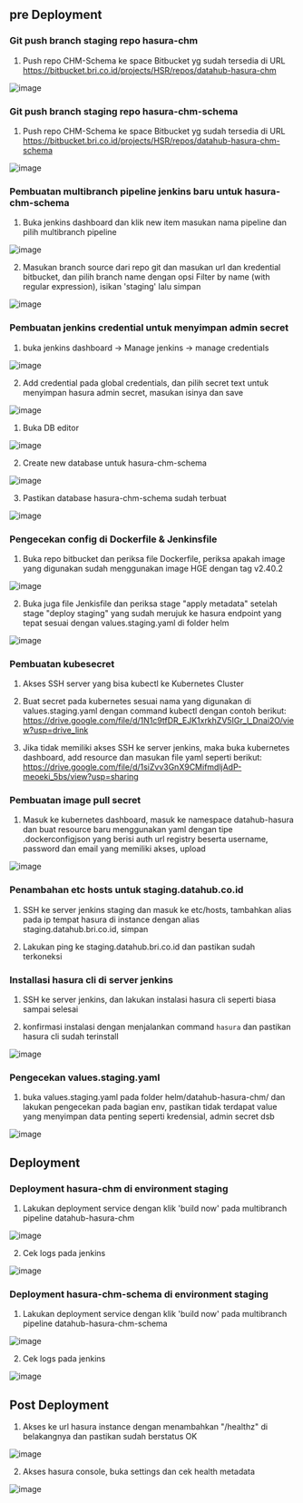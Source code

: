 ## pre Deployment

### Git push branch staging repo hasura-chm
1. Push repo CHM-Schema ke space Bitbucket yg sudah tersedia di URL https://bitbucket.bri.co.id/projects/HSR/repos/datahub-hasura-chm
   
![image](https://github.com/user-attachments/assets/3e12d019-4926-4e08-92ef-dff7eb7d08b6)

### Git push branch staging repo hasura-chm-schema
1. Push repo CHM-Schema ke space Bitbucket yg sudah tersedia di URL https://bitbucket.bri.co.id/projects/HSR/repos/datahub-hasura-chm-schema

![image](https://github.com/user-attachments/assets/b89d8825-0df9-409e-9d39-5b98747415d8)

### Pembuatan multibranch pipeline jenkins baru untuk hasura-chm-schema
1. Buka jenkins dashboard dan klik new item masukan nama pipeline dan pilih multibranch pipeline

![image](https://github.com/user-attachments/assets/786e2d3a-54d8-49f5-8f90-cfba3988c183)
   
2. Masukan branch source dari repo git dan masukan url dan kredential bitbucket, dan pilih branch name dengan opsi Filter by name (with regular expression), isikan 'staging' lalu simpan

![image](https://github.com/user-attachments/assets/16eb0007-9744-44c2-a74b-eb00c190923e)

### Pembuatan jenkins credential untuk menyimpan admin secret
1. buka jenkins dashboard -> Manage jenkins -> manage credentials

![image](https://github.com/user-attachments/assets/3ba371ba-e76c-4156-a4ca-9fed815976ec)

2. Add credential pada global credentials, dan pilih secret text untuk menyimpan hasura admin secret, masukan isinya dan save

![image](https://github.com/user-attachments/assets/8a8eaf97-daf7-4ec5-b000-e09b5136dfa8)

1. Buka DB editor

![image](https://github.com/user-attachments/assets/6d083d6b-3013-47b3-9d56-89cb512a38bb)

2. Create new database untuk hasura-chm-schema

![image](https://github.com/user-attachments/assets/24734fb5-9c7d-4f80-8cb8-396c5a9d637f)

3. Pastikan database hasura-chm-schema sudah terbuat

![image](https://github.com/user-attachments/assets/851367d0-3bbf-4521-9eec-a8bdc9767872)

### Pengecekan config di Dockerfile & Jenkinsfile
1. Buka repo bitbucket dan periksa file Dockerfile, periksa apakah image yang digunakan sudah menggunakan image HGE dengan tag v2.40.2

![image](https://github.com/user-attachments/assets/b8f2ab54-76cf-4177-8911-0e3744e0719b)

2. Buka juga file Jenkisfile dan periksa stage "apply metadata" setelah stage "deploy staging" yang sudah merujuk ke hasura endpoint yang tepat sesuai dengan values.staging.yaml di folder helm

![image](https://github.com/user-attachments/assets/23686648-0a26-4de2-b6cd-30e60fc9cef3)


### Pembuatan kubesecret 	

1. Akses SSH server yang bisa kubectl ke Kubernetes Cluster

2. Buat secret pada kubernetes sesuai nama yang digunakan di values.staging.yaml dengan command kubectl dengan contoh berikut: https://drive.google.com/file/d/1N1c9tfDR_EJK1xrkhZV5IGr_l_Dnai2O/view?usp=drive_link

3. Jika tidak memiliki akses SSH ke server jenkins, maka buka kubernetes dashboard, add resource dan masukan file yaml seperti berikut: https://drive.google.com/file/d/1siZvv3GnX9CMifmdljAdP-meoeki_5bs/view?usp=sharing

### Pembuatan image pull secret	

1. Masuk ke kubernetes dashboard, masuk ke namespace datahub-hasura dan buat resource baru menggunakan yaml dengan tipe .dockerconfigjson yang berisi auth url registry beserta username, password dan email yang memiliki akses, upload

![image](https://github.com/user-attachments/assets/e2e7dca7-48db-4800-8da5-76eb58417f2b)

### Penambahan etc hosts untuk staging.datahub.co.id	

1. SSH ke server jenkins staging dan masuk ke etc/hosts, tambahkan alias pada ip tempat hasura di instance dengan alias staging.datahub.bri.co.id, simpan

2. Lakukan ping ke staging.datahub.bri.co.id dan pastikan sudah terkoneksi
   
### Installasi hasura cli di server jenkins	

1. SSH ke server jenkins, dan lakukan instalasi hasura cli seperti biasa sampai selesai
   
2. konfirmasi instalasi dengan menjalankan command `hasura` dan pastikan hasura cli sudah terinstall

![image](https://github.com/user-attachments/assets/c0eb1481-ab18-444c-9d34-2361d3f1ea2c)

### Pengecekan values.staging.yaml
1. buka values.staging.yaml pada folder helm/datahub-hasura-chm/ dan lakukan pengecekan pada bagian env, pastikan tidak terdapat value yang menyimpan data penting seperti kredensial, admin secret dsb

![image](https://github.com/user-attachments/assets/895dc2ed-65a4-4436-ab61-77d8795b3e3b)

## Deployment

### Deployment hasura-chm di environment staging
1. Lakukan deployment service dengan klik 'build now' pada multibranch pipeline datahub-hasura-chm

![image](https://github.com/user-attachments/assets/71487cb7-3cbb-420c-8e78-21eb8317918e)

2. Cek logs pada jenkins

![image](https://github.com/user-attachments/assets/b4027883-05a2-4267-87b8-1195894ec643)

### Deployment hasura-chm-schema di environment staging
1. Lakukan deployment service dengan klik 'build now' pada multibranch pipeline datahub-hasura-chm-schema

![image](https://github.com/user-attachments/assets/71487cb7-3cbb-420c-8e78-21eb8317918e)

2. Cek logs pada jenkins

![image](https://github.com/user-attachments/assets/b4027883-05a2-4267-87b8-1195894ec643)

## Post Deployment

1. Akses ke url hasura instance dengan menambahkan "/healthz" di belakangnya dan pastikan sudah berstatus OK

![image](https://github.com/user-attachments/assets/d486416e-8b07-4125-b220-69bdcfcacc70)

2. Akses hasura console, buka settings dan cek health metadata

![image](https://github.com/user-attachments/assets/beead863-a111-4c2e-a645-d827f9cd0ed6)

